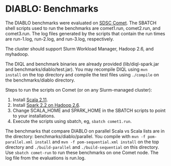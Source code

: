 # DIABLO: Benchmarks

The DIABLO benchmarks were evaluated on [SDSC Comet](https://portal.xsede.org/sdsc-comet).
The SBATCH shell scripts used to run the benchmarks are comet1.run, comet2.run, and comet3.run.
The log files generated by the scripts that contain the run times are run-1.log, run-2.log, and run-3.log, respectively.

The cluster should support Slurm Workload Manager, Hadoop 2.6, and myhadoop.

The DIQL and benchmark binaries are already provided (lib/diql-spark.jar and benchmarks/diablo/test.jar).
You may recompile DIQL using `mvn install` on the top directory and compile the test files using `./compile` on the benchmarks/diablo directory.

Steps to run the scripts on Comet (or on any Slurm-managed cluster):

1. Install [Scala 2.11](https://downloads.lightbend.com/scala/2.11.8/scala-2.11.8.tgz).
2. Install [Spark 2.2 on Hadoop 2.6](https://archive.apache.org/dist/spark/spark-2.2.0/spark-2.2.0-bin-hadoop2.6.tgz).
3. Change SCALA_HOME and SPARK_HOME in the SBATCH scripts to point to your installations.
4. Execute the scripts using sbatch, eg, `sbatch comet1.run`.

The benchmarks that compare DIABLO on parallel Scala vs Scala lists are in the directory: benchmarks/diablo/parallel.
You compile with `mvn -f pom-parallel.xml install` and `mvn -f pom-sequential.xml install` on the top directory and
`./build-parallel` and `./build-sequential` on this directory. 
Use `sbatch comet-run` to run these benchmarks on one Comet node. The log file from the
evaluations is run.log.
